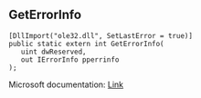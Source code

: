## GetErrorInfo

```
[DllImport("ole32.dll", SetLastError = true)]
public static extern int GetErrorInfo(
   uint dwReserved,
   out IErrorInfo pperrinfo
);
```

Microsoft documentation: [Link](https://learn.microsoft.com/en-us/windows/win32/api/oleauto/nf-oleauto-geterrorinfo)
